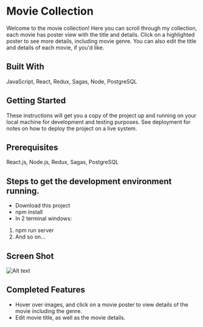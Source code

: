 # Movie Collection
Welcome to the movie collection! Here you can scroll through my collection, each movie has poster view with the title and details. Click on a highlighted poster to see more details, including movie genre. You can also edit the title and details of each movie, if you'd like. 

## Built With
JavaScript, React, Redux, Sagas, Node, PostgreSQL

## Getting Started
These instructions will get you a copy of the project up and running on your local machine for development and testing purposes. See deployment for notes on how to deploy the project on a live system.

## Prerequisites 
React.js, Node.js, Redux, Sagas, PostgreSQL

## Steps to get the development environment running.
- Download this project
- npm install
- In 2 terminal windows:
1. npm run server
2. And so on...

## Screen Shot
![Alt text](public/images/screenshot.png?raw=true)

## Completed Features
- Hover over images, and click on a movie poster to view details of the movie including the genre. 
- Edit movie title, as well as the movie details.